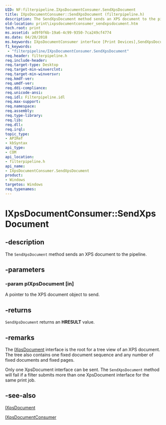 ```yaml
---
UID: NF:filterpipeline.IXpsDocumentConsumer.SendXpsDocument
title: IXpsDocumentConsumer::SendXpsDocument (filterpipeline.h)
description: The SendXpsDocument method sends an XPS document to the pipeline.
old-location: print\ixpsdocumentconsumer_sendxpsdocument.htm
tech.root: print
ms.assetid: ad9f0f6b-19a6-4c99-9350-7ca249cf4774
ms.date: 04/20/2018
ms.keywords: IXpsDocumentConsumer interface [Print Devices],SendXpsDocument method, IXpsDocumentConsumer.SendXpsDocument, IXpsDocumentConsumer::SendXpsDocument, SendXpsDocument, SendXpsDocument method [Print Devices], SendXpsDocument method [Print Devices],IXpsDocumentConsumer interface, filterpipeline/IXpsDocumentConsumer::SendXpsDocument, filterpipeline_f8816c77-a8d0-4d44-bd12-adaf9194c34c.xml, print.ixpsdocumentconsumer_sendxpsdocument
f1_keywords:
 - "filterpipeline/IXpsDocumentConsumer.SendXpsDocument"
req.header: filterpipeline.h
req.include-header: 
req.target-type: Desktop
req.target-min-winverclnt: 
req.target-min-winversvr: 
req.kmdf-ver: 
req.umdf-ver: 
req.ddi-compliance: 
req.unicode-ansi: 
req.idl: Filterpipeline.idl
req.max-support: 
req.namespace: 
req.assembly: 
req.type-library: 
req.lib: 
req.dll: 
req.irql: 
topic_type:
- APIRef
- kbSyntax
api_type:
- COM
api_location:
- filterpipeline.h
api_name:
- IXpsDocumentConsumer.SendXpsDocument
product:
- Windows
targetos: Windows
req.typenames: 
---
```


# IXpsDocumentConsumer::SendXpsDocument


## -description


The <code>SendXpsDocument</code> method sends an XPS document to the pipeline. 


## -parameters




### -param pIXpsDocument [in]

A pointer to the XPS document object to send.


## -returns



<code>SendXpsDocument</code> returns an <b>HRESULT</b> value.




## -remarks



The <a href="https://docs.microsoft.com/windows-hardware/drivers/ddi/filterpipeline/nn-filterpipeline-ixpsdocument">IXpsDocument</a> interface is the root for a tree view of an XPS document. The tree also contains one fixed document sequence and any number of fixed documents and fixed pages.

Only one XpsDocument interface can be sent. The <code>SendXpsDocument</code> method will fail if a filter submits more than one XpsDocument interface for the same print job.




## -see-also




<a href="https://docs.microsoft.com/windows-hardware/drivers/ddi/filterpipeline/nn-filterpipeline-ixpsdocument">IXpsDocument</a>



<a href="https://docs.microsoft.com/windows-hardware/drivers/ddi/filterpipeline/nn-filterpipeline-ixpsdocumentconsumer">IXpsDocumentConsumer</a>
 

 

